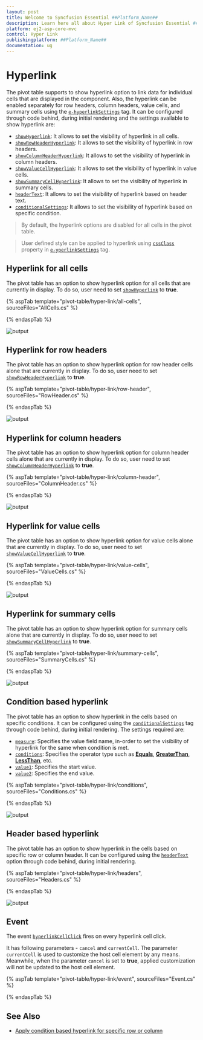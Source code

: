 ```yaml
---
layout: post
title: Welcome to Syncfusion Essential ##Platform_Name##
description: Learn here all about Hyper Link of Syncfusion Essential ##Platform_Name## widgets based on HTML5 and jQuery.
platform: ej2-asp-core-mvc
control: Hyper Link
publishingplatform: ##Platform_Name##
documentation: ug
---
```



# Hyperlink

The pivot table supports to show hyperlink option to link data for individual cells that are displayed in the component. Also, the hyperlink can be enabled separately for row headers, column headers, value cells, and summary cells using the [`e-hyperlinkSettings`](https://help.syncfusion.com/cr/aspnetcore-js2/Syncfusion.EJ2.PivotView.PivotViewHyperlinkSettings.html) tag. It can be configured through code behind, during initial rendering and the settings available to show hyperlink are:

* [`showHyperlink`](https://help.syncfusion.com/cr/aspnetcore-js2/Syncfusion.EJ2.PivotView.PivotViewHyperlinkSettings.html#Syncfusion_EJ2_PivotView_PivotViewHyperlinkSettings_ShowHyperlink): It allows to set the visibility of hyperlink in all cells.
* [`showRowHeaderHyperlink`](https://help.syncfusion.com/cr/aspnetcore-js2/Syncfusion.EJ2.PivotView.PivotViewHyperlinkSettings.html#Syncfusion_EJ2_PivotView_PivotViewHyperlinkSettings_ShowRowHeaderHyperlink): It allows to set the visibility of hyperlink in row headers.
* [`showColumnHeaderHyperlink`](https://help.syncfusion.com/cr/aspnetcore-js2/Syncfusion.EJ2.PivotView.PivotViewHyperlinkSettings.html#Syncfusion_EJ2_PivotView_PivotViewHyperlinkSettings_ShowColumnHeaderHyperlink): It allows to set the visibility of hyperlink in column headers.
* [`showValueCellHyperlink`](https://help.syncfusion.com/cr/aspnetcore-js2/Syncfusion.EJ2.PivotView.PivotViewHyperlinkSettings.html#Syncfusion_EJ2_PivotView_PivotViewHyperlinkSettings_ShowValueCellHyperlink): It allows to set the visibility of hyperlink in value cells.
* [`showSummaryCellHyperlink`](https://help.syncfusion.com/cr/aspnetcore-js2/Syncfusion.EJ2.PivotView.PivotViewHyperlinkSettings.html#Syncfusion_EJ2_PivotView_PivotViewHyperlinkSettings_ShowSummaryCellHyperlink): It allows to set the visibility of hyperlink in summary cells.
* [`headerText`](https://help.syncfusion.com/cr/aspnetcore-js2/Syncfusion.EJ2.PivotView.PivotViewHyperlinkSettings.html#Syncfusion_EJ2_PivotView_PivotViewHyperlinkSettings_HeaderText): It allows to set the visibility of hyperlink based on header text.
* [`conditionalSettings`](https://help.syncfusion.com/cr/aspnetcore-js2/Syncfusion.EJ2.PivotView.PivotViewConditionalSetting.html): It allows to set the visibility of hyperlink based on specific condition.

<!-- markdownlint-disable MD028 -->
> By default, the hyperlink options are disabled for all cells in the pivot table.

> User defined style can be applied to hyperlink using [`cssClass`](https://help.syncfusion.com/cr/aspnetcore-js2/Syncfusion.EJ2.PivotView.PivotViewHyperlinkSettings.html#Syncfusion_EJ2_PivotView_PivotViewHyperlinkSettings_CssClass) property in [`e-yperlinkSettings`](https://help.syncfusion.com/cr/aspnetcore-js2/Syncfusion.EJ2.PivotView.PivotViewHyperlinkSettings.html) tag.

## Hyperlink for all cells

The pivot table has an option to show hyperlink option for all cells that are currently in display. To do so, user need to set [`showHyperlink`](https://help.syncfusion.com/cr/aspnetcore-js2/Syncfusion.EJ2.PivotView.PivotViewHyperlinkSettings.html#Syncfusion_EJ2_PivotView_PivotViewHyperlinkSettings_ShowHyperlink) to **true**.

{% aspTab template="pivot-table/hyper-link/all-cells", sourceFiles="AllCells.cs" %}

{% endaspTab %}

![output](images/hyperlink.png)

## Hyperlink for row headers

The pivot table has an option to show hyperlink option for row header cells alone that are currently in display. To do so, user need to set [`showRowHeaderHyperlink`](https://help.syncfusion.com/cr/aspnetcore-js2/Syncfusion.EJ2.PivotView.PivotViewHyperlinkSettings.html#Syncfusion_EJ2_PivotView_PivotViewHyperlinkSettings_ShowRowHeaderHyperlink) to **true**.

{% aspTab template="pivot-table/hyper-link/row-header", sourceFiles="RowHeader.cs" %}

{% endaspTab %}

![output](images/hyperlink-rowheader.png)

## Hyperlink for column headers

The pivot table has an option to show hyperlink option for column header cells alone that are currently in display. To do so, user need to set [`showColumnHeaderHyperlink`](https://help.syncfusion.com/cr/aspnetcore-js2/Syncfusion.EJ2.PivotView.PivotViewHyperlinkSettings.html#Syncfusion_EJ2_PivotView_PivotViewHyperlinkSettings_ShowColumnHeaderHyperlink) to **true**.

{% aspTab template="pivot-table/hyper-link/column-header", sourceFiles="ColumnHeader.cs" %}

{% endaspTab %}

![output](images/hyperlink-columnheader.png)

## Hyperlink for value cells

The pivot table has an option to show hyperlink option for value cells alone that are currently in display. To do so, user need to set [`showValueCellHyperlink`](https://help.syncfusion.com/cr/aspnetcore-js2/Syncfusion.EJ2.PivotView.PivotViewHyperlinkSettings.html#Syncfusion_EJ2_PivotView_PivotViewHyperlinkSettings_ShowValueCellHyperlink) to **true**.

{% aspTab template="pivot-table/hyper-link/value-cells", sourceFiles="ValueCells.cs" %}

{% endaspTab %}

![output](images/hyperlink-value.png)

## Hyperlink for summary cells

The pivot table has an option to show hyperlink option for summary cells alone that are currently in display. To do so, user need to set [`showSummaryCellHyperlink`](https://help.syncfusion.com/cr/aspnetcore-js2/Syncfusion.EJ2.PivotView.PivotViewHyperlinkSettings.html#Syncfusion_EJ2_PivotView_PivotViewHyperlinkSettings_ShowSummaryCellHyperlink) to **true**.

{% aspTab template="pivot-table/hyper-link/summary-cells", sourceFiles="SummaryCells.cs" %}

{% endaspTab %}

![output](images/hyperlink-summary.png)

## Condition based hyperlink

The pivot table has an option to show hyperlink in the cells based on specific conditions. It can be configured using the [`conditionalSettings`](https://help.syncfusion.com/cr/aspnetcore-js2/Syncfusion.EJ2.PivotView.PivotViewConditionalSetting.html) tag through code behind, during initial rendering. The settings required are:

* [`measure`](https://help.syncfusion.com/cr/aspnetcore-js2/Syncfusion.EJ2.PivotView.PivotViewConditionalSetting.html#Syncfusion_EJ2_PivotView_PivotViewConditionalSetting_Measure): Specifies the value field name, in-order to set the visibility of hyperlink for the same when condition is met.
* [`conditions`](https://help.syncfusion.com/cr/aspnetcore-js2/Syncfusion.EJ2.PivotView.PivotViewConditionalSetting.html#Syncfusion_EJ2_PivotView_PivotViewConditionalSetting_Conditions): Specifies the operator type such as [**Equals**](https://help.syncfusion.com/cr/aspnetcore-js2/Syncfusion.EJ2.PivotView.Condition.html), [**GreaterThan**](https://help.syncfusion.com/cr/aspnetcore-js2/Syncfusion.EJ2.PivotView.Condition.html), [**LessThan**](https://help.syncfusion.com/cr/aspnetcore-js2/Syncfusion.EJ2.PivotView.Condition.html), etc.
* [`value1`](https://help.syncfusion.com/cr/aspnetcore-js2/Syncfusion.EJ2.PivotView.PivotViewConditionalSetting.html#Syncfusion_EJ2_PivotView_PivotViewConditionalSetting_Value1): Specifies the start value.
* [`value2`](https://help.syncfusion.com/cr/aspnetcore-js2/Syncfusion.EJ2.PivotView.PivotViewConditionalSetting.html#Syncfusion_EJ2_PivotView_PivotViewConditionalSetting_Value2): Specifies the end value.

{% aspTab template="pivot-table/hyper-link/conditions", sourceFiles="Conditions.cs" %}

{% endaspTab %}

![output](images/hyperlink-condition.png)

## Header based hyperlink

The pivot table has an option to show hyperlink in the cells based on specific row or column header. It can be configured using the [`headerText`](https://help.syncfusion.com/cr/aspnetcore-js2/Syncfusion.EJ2.PivotView.PivotViewHyperlinkSettings.html#Syncfusion_EJ2_PivotView_PivotViewHyperlinkSettings_HeaderText) option through code behind, during initial rendering.

{% aspTab template="pivot-table/hyper-link/headers", sourceFiles="Headers.cs" %}

{% endaspTab %}

![output](images/hyperlink-header.png)

## Event

The event [`hyperlinkCellClick`](https://help.syncfusion.com/cr/aspnetcore-js2/Syncfusion.EJ2.PivotView.PivotView.html#Syncfusion_EJ2_PivotView_PivotView_HyperlinkCellClick) fires on every hyperlink cell click.

It has following parameters - `cancel` and `currentCell`. The parameter `currentCell` is used to customize the host cell element by any means. Meanwhile, when the parameter `cancel` is set to **true**, applied customization will not be updated to the host cell element.

{% aspTab template="pivot-table/hyper-link/event", sourceFiles="Event.cs" %}

{% endaspTab %}

## See Also

* [Apply condition based hyperlink for specific row or column](./how-to/apply-condition-based-hyper-link-for-specific-row-or-column)